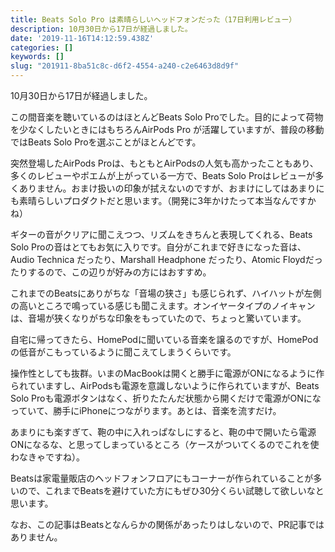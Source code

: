 ```yaml
---
title: Beats Solo Pro は素晴らしいヘッドフォンだった（17日利用レビュー）
description: 10月30日から17日が経過しました。
date: '2019-11-16T14:12:59.438Z'
categories: []
keywords: []
slug: "201911-8ba51c8c-d6f2-4554-a240-c2e6463d8d9f"
---
```

10月30日から17日が経過しました。

この間音楽を聴いているのはほとんどBeats Solo Proでした。目的によって荷物を少なくしたいときにはもちろんAirPods Pro が活躍していますが、普段の移動ではBeats Solo Proを選ぶことがほとんどです。

突然登場したAirPods Proは、もともとAirPodsの人気も高かったこともあり、多くのレビューやポエムが上がっている一方で、Beats Solo Proはレビューが多くありません。おまけ扱いの印象が拭えないのですが、おまけにしてはあまりにも素晴らしいプロダクトだと思います。（開発に3年かけたって本当なんですかね）

ギターの音がクリアに聞こえつつ、リズムをきちんと表現してくれる、Beats Solo Proの音はとてもお気に入りです。自分がこれまで好きになった音は、Audio Technica だったり、Marshall Headphone だったり、Atomic Floydだったりするので、この辺りが好みの方にはおすすめ。

これまでのBeatsにありがちな「音場の狭さ」も感じられず、ハイハットが左側の高いところで鳴っている感じも聞こえます。オンイヤータイプのノイキャンは、音場が狭くなりがちな印象をもっていたので、ちょっと驚いています。

自宅に帰ってきたら、HomePodに聞いている音楽を譲るのですが、HomePodの低音がこもっているように聞こえてしまうくらいです。

操作性としても抜群。いまのMacBookは開くと勝手に電源がONになるように作られていますし、AirPodsも電源を意識しないように作られていますが、Beats Solo Proも電源ボタンはなく、折りたたんだ状態から開くだけで電源がONになっていて、勝手にiPhoneにつながります。あとは、音楽を流すだけ。

あまりにも楽すぎて、鞄の中に入れっぱなしにすると、鞄の中で開いたら電源ONになるな、と思ってしまっているところ（ケースがついてくるのでこれを使わなきゃですね）。

Beatsは家電量販店のヘッドフォンフロアにもコーナーが作られていることが多いので、これまでBeatsを避けていた方にもぜひ30分くらい試聴して欲しいなと思います。

なお、この記事はBeatsとなんらかの関係があったりはしないので、PR記事ではありません。